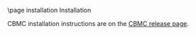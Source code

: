 \page installation Installation

CBMC installation instructions are on the [CBMC release page](https://github.com/diffblue/cbmc/releases/latest).

